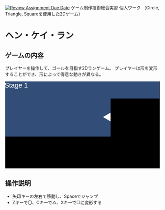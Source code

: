 [![Review Assignment Due Date](https://classroom.github.com/assets/deadline-readme-button-22041afd0340ce965d47ae6ef1cefeee28c7c493a6346c4f15d667ab976d596c.svg)](https://classroom.github.com/a/l0taWXbI)
ゲーム制作技術総合実習 個人ワーク
（Circle, Triangle, Squareを使用した2Dゲーム）

# ヘン・ケイ・ラン

## ゲームの内容
プレイヤーを操作して、ゴールを目指す2Dランゲーム。
プレイヤーは形を変形することができ、形によって得意な動きが異なる。

![画面イメージ][def]

## 操作説明
- 矢印キーの左右で移動し、Spaceでジャンプ
- Zキーで〇、Cキーで△、Xキーで▢に変形する


[def]: docs/images/game_image01.png
